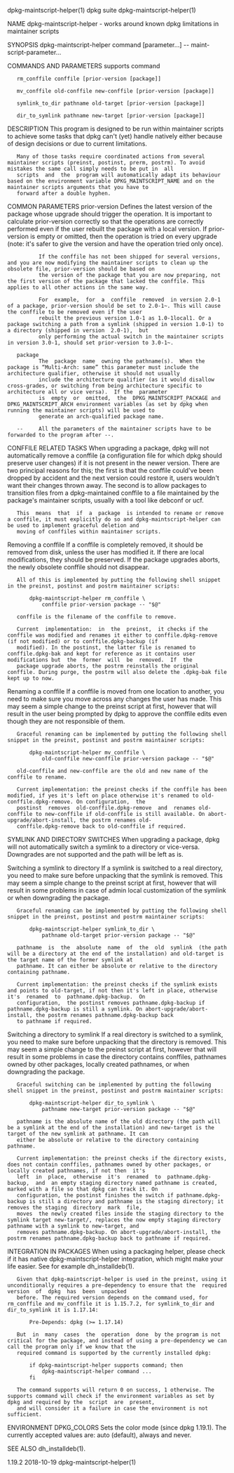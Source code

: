 dpkg-maintscript-helper(1)                                                              dpkg suite                                                             dpkg-maintscript-helper(1)

NAME
       dpkg-maintscript-helper - works around known dpkg limitations in maintainer scripts

SYNOPSIS
       dpkg-maintscript-helper command [parameter...] -- maint-script-parameter...

COMMANDS AND PARAMETERS
       supports command

       rm_conffile conffile [prior-version [package]]

       mv_conffile old-conffile new-conffile [prior-version [package]]

       symlink_to_dir pathname old-target [prior-version [package]]

       dir_to_symlink pathname new-target [prior-version [package]]

DESCRIPTION
       This  program  is  designed  to  be run within maintainer scripts to achieve some tasks that dpkg can't (yet) handle natively either because of design decisions or due to current
       limitations.

       Many of those tasks require coordinated actions from several maintainer scripts (preinst, postinst, prerm, postrm). To avoid mistakes the same call simply needs to be put in  all
       scripts  and  the  program will automatically adapt its behaviour based on the environment variable DPKG_MAINTSCRIPT_NAME and on the maintainer scripts arguments that you have to
       forward after a double hyphen.

COMMON PARAMETERS
       prior-version
              Defines the latest version of the package whose upgrade should trigger the operation. It is important to calculate prior-version  correctly  so  that  the  operations  are
              correctly  performed  even  if the user rebuilt the package with a local version. If prior-version is empty or omitted, then the operation is tried on every upgrade (note:
              it's safer to give the version and have the operation tried only once).

              If the conffile has not been shipped for several versions, and you are now modifying the maintainer scripts to clean up the obsolete file, prior-version should be based on
              the version of the package that you are now preparing, not the first version of the package that lacked the conffile. This applies to all other actions in the same way.

              For  example,  for  a  conffile  removed  in version 2.0-1 of a package, prior-version should be set to 2.0-1~. This will cause the conffile to be removed even if the user
              rebuilt the previous version 1.0-1 as 1.0-1local1. Or a package switching a path from a symlink (shipped in version 1.0-1) to a directory (shipped in version  2.0-1),  but
              only performing the actual switch in the maintainer scripts in version 3.0-1, should set prior-version to 3.0-1~.

       package
              The  package  name  owning the pathname(s).  When the package is “Multi-Arch: same” this parameter must include the architecture qualifier, otherwise it should not usually
              include the architecture qualifier (as it would disallow cross-grades, or switching from being architecture specific to architecture all or vice versa).  If the  parameter
              is  empty  or  omitted,  the  DPKG_MAINTSCRIPT_PACKAGE and DPKG_MAINTSCRIPT_ARCH environment variables (as set by dpkg when running the maintainer scripts) will be used to
              generate an arch-qualified package name.

       --     All the parameters of the maintainer scripts have to be forwarded to the program after --.

CONFFILE RELATED TASKS
       When upgrading a package, dpkg will not automatically remove a conffile (a configuration file for which dpkg should preserve user changes) if it  is  not  present  in  the  newer
       version.  There  are  two  principal reasons for this; the first is that the conffile could've been dropped by accident and the next version could restore it, users wouldn't want
       their changes thrown away. The second is to allow packages to transition files from a dpkg-maintained conffile to a file maintained by the package's maintainer  scripts,  usually
       with a tool like debconf or ucf.

       This  means  that  if  a  package  is intended to rename or remove a conffile, it must explicitly do so and dpkg-maintscript-helper can be used to implement graceful deletion and
       moving of conffiles within maintainer scripts.

   Removing a conffile
       If a conffile is completely removed, it should be removed from disk, unless the user has modified it. If there are local modifications, they should be preserved. If  the  package
       upgrades aborts, the newly obsolete conffile should not disappear.

       All of this is implemented by putting the following shell snippet in the preinst, postinst and postrm maintainer scripts:

           dpkg-maintscript-helper rm_conffile \
               conffile prior-version package -- "$@"

       conffile is the filename of the conffile to remove.

       Current  implementation:  in  the  preinst,  it checks if the conffile was modified and renames it either to conffile.dpkg-remove (if not modified) or to conffile.dpkg-backup (if
       modified). In the postinst, the latter file is renamed to conffile.dpkg-bak and kept for reference as it contains user modifications but  the  former  will  be  removed.  If  the
       package upgrade aborts, the postrm reinstalls the original conffile. During purge, the postrm will also delete the .dpkg-bak file kept up to now.

   Renaming a conffile
       If  a  conffile is moved from one location to another, you need to make sure you move across any changes the user has made. This may seem a simple change to the preinst script at
       first, however that will result in the user being prompted by dpkg to approve the conffile edits even though they are not responsible of them.

       Graceful renaming can be implemented by putting the following shell snippet in the preinst, postinst and postrm maintainer scripts:

           dpkg-maintscript-helper mv_conffile \
               old-conffile new-conffile prior-version package -- "$@"

       old-conffile and new-conffile are the old and new name of the conffile to rename.

       Current implementation: the preinst checks if the conffile has been modified, if yes it's left on place otherwise it's renamed to old-conffile.dpkg-remove. On configuration,  the
       postinst  removes  old-conffile.dpkg-remove  and  renames old-conffile to new-conffile if old-conffile is still available. On abort-upgrade/abort-install, the postrm renames old-
       conffile.dpkg-remove back to old-conffile if required.

SYMLINK AND DIRECTORY SWITCHES
       When upgrading a package, dpkg will not automatically switch a symlink to a directory or vice-versa. Downgrades are not supported and the path will be left as is.

   Switching a symlink to directory
       If a symlink is switched to a real directory, you need to make sure before unpacking that the symlink is removed. This may seem a simple change to the preinst  script  at  first,
       however that will result in some problems in case of admin local customization of the symlink or when downgrading the package.

       Graceful renaming can be implemented by putting the following shell snippet in the preinst, postinst and postrm maintainer scripts:

           dpkg-maintscript-helper symlink_to_dir \
               pathname old-target prior-version package -- "$@"

       pathname  is  the  absolute  name  of  the  old  symlink  (the path will be a directory at the end of the installation) and old-target is the target name of the former symlink at
       pathname. It can either be absolute or relative to the directory containing pathname.

       Current implementation: the preinst checks if the symlink exists and points to old-target, if not then it's left in place, otherwise  it's  renamed  to  pathname.dpkg-backup.  On
       configuration,  the postinst removes pathname.dpkg-backup if pathname.dpkg-backup is still a symlink. On abort-upgrade/abort-install, the postrm renames pathname.dpkg-backup back
       to pathname if required.

   Switching a directory to symlink
       If a real directory is switched to a symlink, you need to make sure before unpacking that the directory is removed. This may seem a simple change to the preinst script at  first,
       however that will result in some problems in case the directory contains conffiles, pathnames owned by other packages, locally created pathnames, or when downgrading the package.

       Graceful switching can be implemented by putting the following shell snippet in the preinst, postinst and postrm maintainer scripts:

           dpkg-maintscript-helper dir_to_symlink \
               pathname new-target prior-version package -- "$@"

       pathname is the absolute name of the old directory (the path will be a symlink at the end of the installation) and new-target is the target of the new symlink at pathname. It can
       either be absolute or relative to the directory containing pathname.

       Current implementation: the preinst checks if the directory exists, does not contain conffiles, pathnames owned by other packages, or locally created pathnames, if not then  it's
       left  in  place,  otherwise  it's  renamed  to  pathname.dpkg-backup,  and  an empty staging directory named pathname is created, marked with a file so that dpkg can track it. On
       configuration, the postinst finishes the switch if pathname.dpkg-backup is still a directory and pathname is the staging directory; it removes the staging  directory  mark  file,
       moves  the newly created files inside the staging directory to the symlink target new-target/, replaces the now empty staging directory pathname with a symlink to new-target, and
       removes pathname.dpkg-backup. On abort-upgrade/abort-install, the postrm renames pathname.dpkg-backup back to pathname if required.

INTEGRATION IN PACKAGES
       When using a packaging helper, please check if it has native dpkg-maintscript-helper integration, which might make your life easier. See for example dh_installdeb(1).

       Given that dpkg-maintscript-helper is used in the preinst, using it unconditionally requires a pre-dependency to ensure that the  required  version  of  dpkg  has  been  unpacked
       before. The required version depends on the command used, for rm_conffile and mv_conffile it is 1.15.7.2, for symlink_to_dir and dir_to_symlink it is 1.17.14:

           Pre-Depends: dpkg (>= 1.17.14)

       But  in  many  cases  the  operation  done  by the program is not critical for the package, and instead of using a pre-dependency we can call the program only if we know that the
       required command is supported by the currently installed dpkg:

           if dpkg-maintscript-helper supports command; then
               dpkg-maintscript-helper command ...
           fi

       The command supports will return 0 on success, 1 otherwise. The supports command will check if the environment variables as set by dpkg and required by the  script  are  present,
       and will consider it a failure in case the environment is not sufficient.

ENVIRONMENT
       DPKG_COLORS
              Sets the color mode (since dpkg 1.19.1).  The currently accepted values are: auto (default), always and never.

SEE ALSO
       dh_installdeb(1).

1.19.2                                                                                  2018-10-19                                                             dpkg-maintscript-helper(1)
